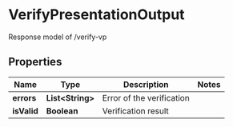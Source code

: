 # VerifyPresentationOutput

Response model of /verify-vp

## Properties

| Name        | Type                   | Description               | Notes |
| ----------- | ---------------------- | ------------------------- | ----- |
| **errors**  | **List&lt;String&gt;** | Error of the verification |       |
| **isValid** | **Boolean**            | Verification result       |       |
